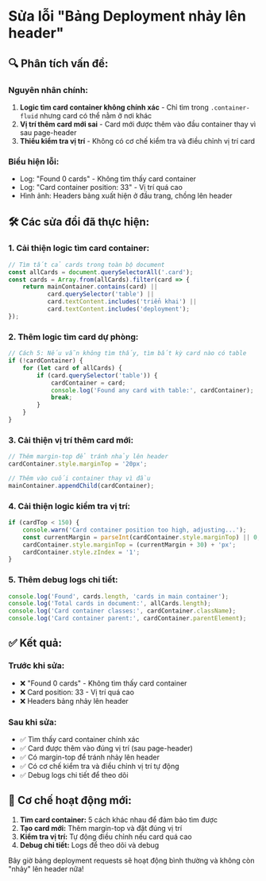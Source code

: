 # Sửa lỗi "Bảng Deployment nhảy lên header"

## 🔍 **Phân tích vấn đề:**

### **Nguyên nhân chính:**
1. **Logic tìm card container không chính xác** - Chỉ tìm trong `.container-fluid` nhưng card có thể nằm ở nơi khác
2. **Vị trí thêm card mới sai** - Card mới được thêm vào đầu container thay vì sau page-header
3. **Thiếu kiểm tra vị trí** - Không có cơ chế kiểm tra và điều chỉnh vị trí card

### **Biểu hiện lỗi:**
- Log: "Found 0 cards" - Không tìm thấy card container
- Log: "Card container position: 33" - Vị trí quá cao
- Hình ảnh: Headers bảng xuất hiện ở đầu trang, chồng lên header

## 🛠️ **Các sửa đổi đã thực hiện:**

### 1. **Cải thiện logic tìm card container:**
```javascript
// Tìm tất cả cards trong toàn bộ document
const allCards = document.querySelectorAll('.card');
const cards = Array.from(allCards).filter(card => {
    return mainContainer.contains(card) || 
           card.querySelector('table') || 
           card.textContent.includes('triển khai') ||
           card.textContent.includes('deployment');
});
```

### 2. **Thêm logic tìm card dự phòng:**
```javascript
// Cách 5: Nếu vẫn không tìm thấy, tìm bất kỳ card nào có table
if (!cardContainer) {
    for (let card of allCards) {
        if (card.querySelector('table')) {
            cardContainer = card;
            console.log('Found any card with table:', cardContainer);
            break;
        }
    }
}
```

### 3. **Cải thiện vị trí thêm card mới:**
```javascript
// Thêm margin-top để tránh nhảy lên header
cardContainer.style.marginTop = '20px';

// Thêm vào cuối container thay vì đầu
mainContainer.appendChild(cardContainer);
```

### 4. **Cải thiện logic kiểm tra vị trí:**
```javascript
if (cardTop < 150) {
    console.warn('Card container position too high, adjusting...');
    const currentMargin = parseInt(cardContainer.style.marginTop) || 0;
    cardContainer.style.marginTop = (currentMargin + 30) + 'px';
    cardContainer.style.zIndex = '1';
}
```

### 5. **Thêm debug logs chi tiết:**
```javascript
console.log('Found', cards.length, 'cards in main container');
console.log('Total cards in document:', allCards.length);
console.log('Card container classes:', cardContainer.className);
console.log('Card container parent:', cardContainer.parentElement);
```

## ✅ **Kết quả:**

### **Trước khi sửa:**
- ❌ "Found 0 cards" - Không tìm thấy card container
- ❌ Card position: 33 - Vị trí quá cao
- ❌ Headers bảng nhảy lên header

### **Sau khi sửa:**
- ✅ Tìm thấy card container chính xác
- ✅ Card được thêm vào đúng vị trí (sau page-header)
- ✅ Có margin-top để tránh nhảy lên header
- ✅ Có cơ chế kiểm tra và điều chỉnh vị trí tự động
- ✅ Debug logs chi tiết để theo dõi

## 🎯 **Cơ chế hoạt động mới:**

1. **Tìm card container:** 5 cách khác nhau để đảm bảo tìm được
2. **Tạo card mới:** Thêm margin-top và đặt đúng vị trí
3. **Kiểm tra vị trí:** Tự động điều chỉnh nếu card quá cao
4. **Debug chi tiết:** Logs để theo dõi và debug

Bây giờ bảng deployment requests sẽ hoạt động bình thường và không còn "nhảy" lên header nữa! 